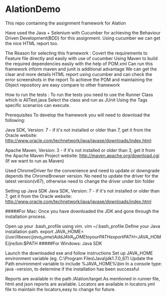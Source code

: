 # AlationDemo
This repo containing the assignment framework for Alation

Have used the Java + Selenium with Cucumber for achieving the Behaviour Driven Development(BDD) for this assignment.
Using cucumber we can get the nice HTML report too. 

The Reason for selecting this framework :
 Covert the requirements to Feature file directly and easily with use of cucumber
 Using Maven to build the required dependencies easily with the help of POM.xml
 Can run this framework inform maven and junit is additional advantage 
 We can get the clear and more details HTML report using cucumber and can check the error screenshots in the report
 To achieve the POM and maintaining the Object repository are easy compare to other framework
 
 How to run the tests :
To run the tests you need to use the Runner Class which is AllTest.java
Select the class and run as JUnit
Using the Tags specific scenarios can execute.

Prerequisites
To develop the framework you will need to download the following:

Java SDK, Version: 7 - if it's not installed or older than 7, get it from the Oracle website: http://www.oracle.com/technetwork/java/javase/downloads/index.html

Apache Maven, Version: 3 - if it's not installed or older than 3, get it from the Apache Maven Project website: http://maven.apache.org/download.cgi (If we want to run as Maven)

Used ChromeDriver for the convenience and need to update or downgrade depends the ChromeBrowser version.
No need to update the driver for the latest version(v67), otherwise need to change the driver under bin folder

Setting up Java SDK
Java SDK, Version: 7 - if it's not installed or older than 7, get it from the Oracle website: http://www.oracle.com/technetwork/java/javase/downloads/index.html

#####For Mac: Once you have downloaded the JDK and gone through the installation process.

Open up your .bash_profile using vim. vim ~/.bash_profile
Define your Java installation path. export JAVA_HOME=$(/usr/libexec/java_home)
Add JAVA_HOME to your PATH export PATH=$JAVA_HOME/jre/bin:$PATH
#####For Windows: Java SDK

Launch the downloaded exe and follow instructions
Set up JAVA_HOME environment variable (eg. C:\Program Files\Java\jdk1.7.0_67)
Update the Path environment variable to include %JAVA_HOME%\bin
In a console type: java -version, to determine if the installation has been successful

Reports are available in the path /Alation/target.As mentioned in runner file, html and json reports are available.
Locators are available in locators.yml file to maintain the locators,easy to change for future.
